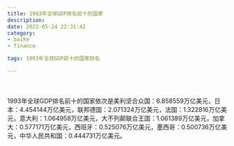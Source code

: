 ```yaml
---
title: 1993年全球GDP排名前十的国家
description:
date: 2022-05-24 22:31:42
category:
- baike
- finance

tags: 1993年全球GDP前十的国家排名

---
```


<script src="/assets/js/charts/chart.js"></script>

<div style="width: 100%; margin: 10% auto; ">
    <canvas id="myChart"></canvas>
</div>

<div>
<p class="paragraph">1993年全球GDP排名前十的国家依次是美利坚合众国：6.858559万亿美元，日本：4.454144万亿美元，联邦德国：2.071324万亿美元，法国：1.322816万亿美元，意大利：1.064958万亿美元，大不列颠联合王国：1.061389万亿美元，加拿大：0.577171万亿美元，西班牙：0.525076万亿美元，墨西哥：0.500736万亿美元，中华人民共和国：0.444731万亿美元。</p>
</div>

<script>
    const labels = ["美利坚合众国", "日本", "联邦德国", "法国", "意大利", "大不列颠联合王国", "加拿大", "西班牙", "墨西哥", "中华人民共和国"];

    const dataGdp = {
        labels: labels,
        datasets: [{
            label: '$（万亿美元）  •  即刻编程  •  cn.hongkezhang.com',
            backgroundColor: 'rgb(205 96 144)',
            borderColor: 'rgb(0 0 128)',
            data: [6.858559, 4.454144, 2.071324, 1.322816, 1.064958, 1.061389, 0.577171, 0.525076, 0.500736, 0.444731],
            barPercentage: 0.3
        }]
    };

    const config = {
        type: 'bar',
        data: dataGdp,
        options: {
            series: [
                {
                    barWidth: '20%'
                }
            ],
            graphic: [{
                type: 'group',
                bounding: 'raw',
                rotation: Math.PI / 4,//正方形旋转的角度
                right: 70,
                bottom: 15,
                z: 100,
                children: [
                    {
                        type: 'rect',
                        left: 'center',//描述怎么根据父元素进行定位
                        top: 'center',//描述怎么根据父元素进行定位
                        z: 100,
                        shape: {
                            width: 140,
                            height: 30
                        },
                        style: {
                            // fill: 'rgba(0,0,0,0.3)'
                        }
                    },
                    {
                        type: 'text',
                        left: 'center',
                        top: 'center',
                        z: 100,
                        style: {
                            fill: '#000000',
                            text: 'domain.com',
                            font: 'bolder 14px Microsoft YaHei'
                        }
                    }
                ]
            }]
        }
    };

    const myChart = new Chart(
        document.getElementById('myChart'),
        config
    );
</script>

